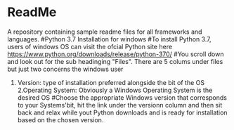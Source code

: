 # ReadMe
A repository containing sample readme files for all frameworks and languages.
#Python 3.7 Installation for windows
#To install Python 3.7, users of windows OS can visit the ofcial Python site 
here https://www.python.org/downloads/release/python-370/
#You scroll down and look out for the sub headinging "Files". 
There are 5 colums under files but just two concerns the windows user
1. Version: type of installation preferred alongside the bit of the OS 
2.Operating System: Obviously a Windows Operating System is the desired OS
#Choose the appropriate Windows version that corresponds to your Systems'bit, 
hit the link under the versionn column and then sit back and relax while yout
Python downloads and is  ready for installation based on the chosen version.
